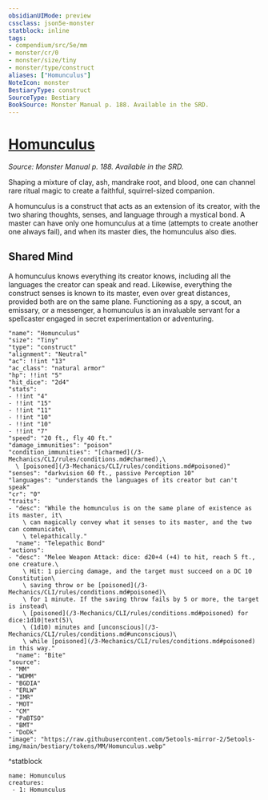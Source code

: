 ```yaml
---
obsidianUIMode: preview
cssclass: json5e-monster
statblock: inline
tags:
- compendium/src/5e/mm
- monster/cr/0
- monster/size/tiny
- monster/type/construct
aliases: ["Homunculus"]
NoteIcon: monster
BestiaryType: construct
SourceType: Bestiary
BookSource: Monster Manual p. 188. Available in the SRD.
---
```

# [Homunculus](3-Mechanics\CLI\bestiary\construct/homunculus.md)
*Source: Monster Manual p. 188. Available in the SRD.*  

Shaping a mixture of clay, ash, mandrake root, and blood, one can channel rare ritual magic to create a faithful, squirrel-sized companion.

A homunculus is a construct that acts as an extension of its creator, with the two sharing thoughts, senses, and language through a mystical bond. A master can have only one homunculus at a time (attempts to create another one always fail), and when its master dies, the homunculus also dies.

## Shared Mind

A homunculus knows everything its creator knows, including all the languages the creator can speak and read. Likewise, everything the construct senses is known to its master, even over great distances, provided both are on the same plane. Functioning as a spy, a scout, an emissary, or a messenger, a homunculus is an invaluable servant for a spellcaster engaged in secret experimentation or adventuring.

```statblock
"name": "Homunculus"
"size": "Tiny"
"type": "construct"
"alignment": "Neutral"
"ac": !!int "13"
"ac_class": "natural armor"
"hp": !!int "5"
"hit_dice": "2d4"
"stats":
- !!int "4"
- !!int "15"
- !!int "11"
- !!int "10"
- !!int "10"
- !!int "7"
"speed": "20 ft., fly 40 ft."
"damage_immunities": "poison"
"condition_immunities": "[charmed](/3-Mechanics/CLI/rules/conditions.md#charmed),\
  \ [poisoned](/3-Mechanics/CLI/rules/conditions.md#poisoned)"
"senses": "darkvision 60 ft., passive Perception 10"
"languages": "understands the languages of its creator but can't speak"
"cr": "0"
"traits":
- "desc": "While the homunculus is on the same plane of existence as its master, it\
    \ can magically convey what it senses to its master, and the two can communicate\
    \ telepathically."
  "name": "Telepathic Bond"
"actions":
- "desc": "Melee Weapon Attack: dice: d20+4 (+4) to hit, reach 5 ft., one creature.\
    \ Hit: 1 piercing damage, and the target must succeed on a DC 10 Constitution\
    \ saving throw or be [poisoned](/3-Mechanics/CLI/rules/conditions.md#poisoned)\
    \ for 1 minute. If the saving throw fails by 5 or more, the target is instead\
    \ [poisoned](/3-Mechanics/CLI/rules/conditions.md#poisoned) for dice:1d10|text(5)\
    \ (1d10) minutes and [unconscious](/3-Mechanics/CLI/rules/conditions.md#unconscious)\
    \ while [poisoned](/3-Mechanics/CLI/rules/conditions.md#poisoned) in this way."
  "name": "Bite"
"source":
- "MM"
- "WDMM"
- "BGDIA"
- "ERLW"
- "IMR"
- "MOT"
- "CM"
- "PaBTSO"
- "BMT"
- "DoDk"
"image": "https://raw.githubusercontent.com/5etools-mirror-2/5etools-img/main/bestiary/tokens/MM/Homunculus.webp"
```
^statblock

```encounter-table
name: Homunculus
creatures:
 - 1: Homunculus
```